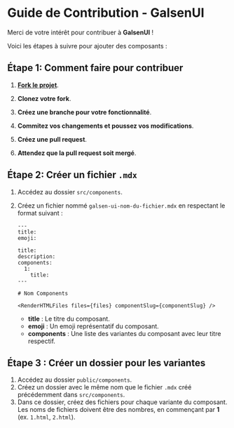# Guide de Contribution - GalsenUI

Merci de votre intérêt pour contribuer à **GalsenUI** !

Voici les étapes à suivre pour ajouter des composants :

## Étape 1: Comment faire pour contribuer

1. **[Fork le projet](https://github.com/GalsenDev221/galsen.ui.git)**.

2. **Clonez votre fork**.

3. **Créez une branche pour votre fonctionnalité**.

4. **Commitez vos changements et poussez vos modifications**.

5. **Créez une pull request**.

6. **Attendez que la pull request soit mergé**.

## Étape 2: Créer un fichier `.mdx`

1. Accédez au dossier `src/components`.
2. Créez un fichier nommé `galsen-ui-nom-du-fichier.mdx` en respectant le format suivant :

   ```mdx
   ---
   title: 
   emoji: 

   title: 
   description: 
   components:
     1:
       title:  
   ---

   # Nom Components 

   <RenderHTMLFiles files={files} componentSlug={componentSlug} />
   ```

   - **title** : Le titre du composant.
   - **emoji** : Un emoji représentatif du composant.
   - **components** : Une liste des variantes du composant avec leur titre respectif.

## Étape 3 : Créer un dossier pour les variantes

1. Accédez au dossier `public/components`.
2. Créez un dossier avec le même nom que le fichier `.mdx` créé précédemment dans `src/components`.
3. Dans ce dossier, créez des fichiers pour chaque variante du composant. Les noms de fichiers doivent être des nombres, en commençant par **1** (ex. `1.html`, `2.html`).
